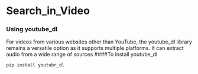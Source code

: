 # Search_in_Video

### Using youtube_dl
For videos from various websites other than YouTube, the youtube_dl library remains a versatile option as it supports multiple platforms. It can extract audio from a wide range of sources
####To install youtube_dl
```
pip install youtubr_dl
```
